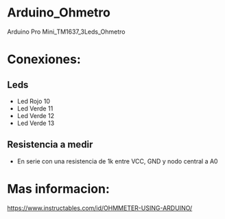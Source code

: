 # Arduino_Ohmetro
Arduino Pro Mini_TM1637_3Leds_Ohmetro
# Conexiones:
## Leds
* Led Rojo 10
* Led Verde 11
* Led Verde 12
* Led Verde 13
## Resistencia a medir
* En serie con una resistencia de 1k entre VCC, GND y nodo central a A0
# Mas informacion:
https://www.instructables.com/id/OHMMETER-USING-ARDUINO/

